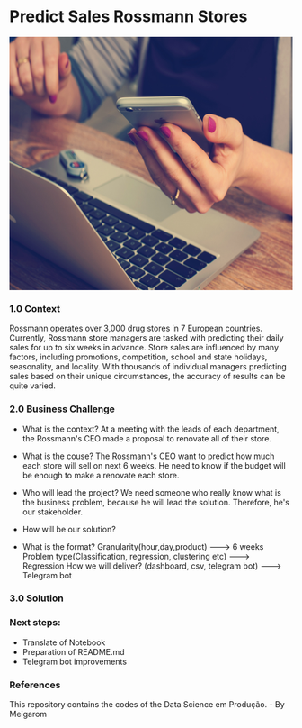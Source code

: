 # Predict Sales Rossmann Stores

<img align="center"  height="450" width="800" src="https://github.com/brunalimap/DataScience_em_Producao/blob/main/img/img01.jpg" >



### 1.0 Context

Rossmann operates over 3,000 drug stores in 7 European countries. Currently, Rossmann store managers are tasked with predicting their daily sales for up to six weeks in advance. Store sales are influenced by many factors, including promotions, competition, school and state holidays, seasonality, and locality. With thousands of individual managers predicting sales based on their unique circumstances, the accuracy of results can be quite varied. 

### 2.0 Business Challenge

- What is the context?
At a meeting with the leads of each department, the Rossmann's CEO made a proposal to renovate all of their store.

- What is the couse?
The Rossmann's CEO want to predict how much each store will sell on next 6 weeks. He need to know if the budget will be enough to make a renovate each store.

- Who will lead the project?
We need someone who really know what is the business problem, because he will lead the solution. Therefore, he's our stakeholder.

- How will be our solution?

- What is the format?
Granularity(hour,day,product) ---> 6 weeks
Problem type(Classification, regression, clustering etc) ---> Regression
How we will deliver? (dashboard, csv, telegram bot) ---> Telegram bot

### 3.0 Solution

### Next steps:

- Translate of Notebook
- Preparation of README.md
- Telegram bot improvements

###  References
This repository contains the codes of the Data Science em Produção. - By Meigarom
